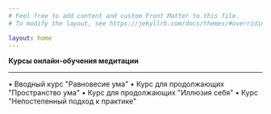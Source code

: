 ```yaml
---
# Feel free to add content and custom Front Matter to this file.
# To modify the layout, see https://jekyllrb.com/docs/themes/#overriding-theme-defaults

layout: home
---
```


**Курсы онлайн-обучения медитации**

---


• Вводный курс "Равновесие ума"
• Курс для продолжающих "Пространство ума"
• Курс для продолжающих "Иллюзия себя"
• Курс "Непостепенный подход к практике"


